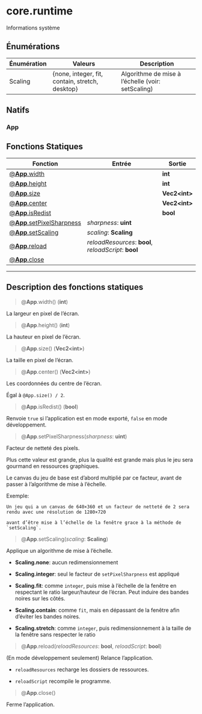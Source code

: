 # core.runtime

Informations système
## Énumérations
|Énumération|Valeurs|Description|
|-|-|-|
|Scaling|{none, integer, fit, contain, stretch, desktop}|Algorithme de mise à l’échelle (voir: setScaling)|
## Natifs
### App
## Fonctions Statiques
|Fonction|Entrée|Sortie|
|-|-|-|
|[@**App**.width](#static_0)||**int**|
|[@**App**.height](#static_1)||**int**|
|[@**App**.size](#static_2)||**Vec2\<int>**|
|[@**App**.center](#static_3)||**Vec2\<int>**|
|[@**App**.isRedist](#static_4)||**bool**|
|[@**App**.setPixelSharpness](#static_5)|*sharpness*: **uint**||
|[@**App**.setScaling](#static_6)|*scaling*: **Scaling**||
|[@**App**.reload](#static_7)|*reloadResources*: **bool**, *reloadScript*: **bool**||
|[@**App**.close](#static_8)|||


***
## Description des fonctions statiques

<a id="static_0"></a>
> @**App**.width() (**int**)

La largeur en pixel de l’écran.

<a id="static_1"></a>
> @**App**.height() (**int**)

La hauteur en pixel de l’écran.

<a id="static_2"></a>
> @**App**.size() (**Vec2\<int>**)

La taille en pixel de l’écran.

<a id="static_3"></a>
> @**App**.center() (**Vec2\<int>**)

Les coordonnées du centre de l’écran.

Égal à `@App.size() / 2`.

<a id="static_4"></a>
> @**App**.isRedist() (**bool**)

Renvoie `true` si l’application est en mode exporté, `false` en mode développement.

<a id="static_5"></a>
> @**App**.setPixelSharpness(*sharpness*: **uint**)

Facteur de netteté des pixels.

Plus cette valeur est grande, plus la qualité est grande mais plus le jeu sera gourmand en ressources graphiques.

Le canvas du jeu de base est d’abord multiplié par ce facteur, avant de passer à l’algorithme de mise à l’échelle.

Exemple:

    Un jeu qui a un canvas de 640×360 et un facteur de netteté de 2 sera rendu avec une résolution de 1280×720

    avant d’être mise à l’échelle de la fenêtre grace à la méthode de `setScaling`.

<a id="static_6"></a>
> @**App**.setScaling(*scaling*: **Scaling**)

Applique un algorithme de mise à l’échelle.

- **Scaling.none**: aucun redimensionnement

- **Scaling.integer**: seul le facteur de `setPixelSharpness` est appliqué

- **Scaling.fit**: comme `integer`, puis mise à l’échelle de la fenêtre en respectant le ratio largeur/hauteur de l’écran. Peut induire des bandes noires sur les côtés.

- **Scaling.contain**: comme `fit`, mais en dépassant de la fenêtre afin d’éviter les bandes noires.

- **Scaling.stretch**: comme `integer`, puis redimensionnement à la taille de la fenêtre sans respecter le ratio

<a id="static_7"></a>
> @**App**.reload(*reloadResources*: **bool**, *reloadScript*: **bool**)

(En mode développement seulement) Relance l’application.

- `reloadResources` recharge les dossiers de ressources.

- `reloadScript` recompile le programme.

<a id="static_8"></a>
> @**App**.close()

Ferme l’application.

